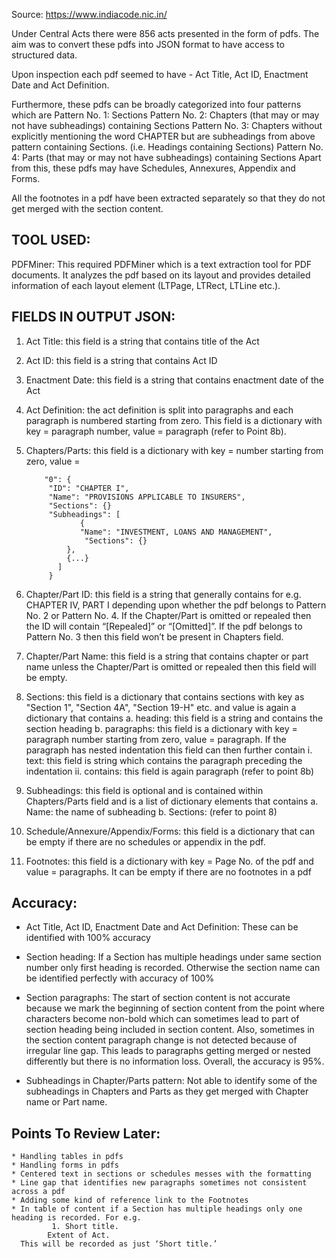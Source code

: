 Source:  https://www.indiacode.nic.in/ 

Under Central Acts there were 856 acts presented in the form of pdfs. The aim was to convert these pdfs into JSON format to have access to structured data.

Upon inspection each pdf seemed to have - Act Title, Act ID, Enactment Date and Act Definition.

Furthermore, these pdfs can be broadly categorized into four patterns which are
	Pattern No. 1: Sections
	Pattern No. 2: Chapters (that may or may not have subheadings) containing Sections
	Pattern No. 3: Chapters without explicitly mentioning the word CHAPTER but are subheadings from above pattern containing Sections. (i.e. Headings containing Sections)
	Pattern No. 4: Parts (that may or may not have subheadings) containing Sections
Apart from this, these pdfs may have Schedules, Annexures, Appendix and Forms.

All the footnotes in a pdf have been extracted separately so that they do not get merged with the section content.

## TOOL USED:
PDFMiner: This required PDFMiner which is a text extraction tool for PDF documents. It analyzes the pdf based on its layout and provides detailed information of each layout element (LTPage, LTRect, LTLine etc.).


## FIELDS IN OUTPUT JSON:

1. Act Title: this field is a string that contains title of the Act

2. Act ID: this field is a string that contains Act ID

3. Enactment Date: this field is a string that contains enactment date of the Act
 
4. Act Definition: the act definition is split into paragraphs and each paragraph is numbered starting from zero. This field is a dictionary with key = paragraph number, value = paragraph (refer to Point 8b).

5. Chapters/Parts: this field is a dictionary with key = number starting from zero, value =

		   "0": {
			"ID": "CHAPTER I",
			"Name": "PROVISIONS APPLICABLE TO INSURERS",
			"Sections": {}
			"Subheadings": [
			       {
				   "Name": "INVESTMENT, LOANS AND MANAGEMENT",
				    "Sections": {}
				},
				{...}
			  ]
			}


6. Chapter/Part ID: this field is a string that generally contains for e.g. CHAPTER IV, PART I depending upon whether the pdf belongs to Pattern No. 2 or Pattern No. 4. If the Chapter/Part is omitted or repealed then the ID will contain “[Repealed]” or “[Omitted]”. If the pdf belongs to Pattern No. 3 then this field won’t be present in Chapters field.

7. Chapter/Part Name: this field is a string that contains chapter or part name unless the Chapter/Part is omitted or repealed then this field will be empty.

8. Sections: this field is a dictionary that contains sections with key as "Section 1", "Section 4A", "Section 19-H" etc. and value is again a dictionary that contains
	a. heading: this field is a string and contains the section heading
	b. paragraphs: this field is a dictionary with key = paragraph number starting from zero, value = paragraph. If the paragraph has nested indentation this field can then further contain
		i. text: this field is string which contains the paragraph preceding the indentation
		ii. contains: this field is again paragraph (refer to point 8b)

9. Subheadings: this field is optional and is contained within Chapters/Parts field and is a list of dictionary elements that contains
	a. Name: the name of subheading
	b. Sections: (refer to point 8)

10. Schedule/Annexure/Appendix/Forms: this field is a dictionary that can be empty if there are no schedules or appendix in the pdf.

11. Footnotes: this field is a dictionary with key = Page No. of the pdf and value = paragraphs. It can be empty if there are no footnotes in a pdf


## Accuracy:

* Act Title, Act ID, Enactment Date and Act Definition:
	These can be identified with 100% accuracy

* Section heading:
	If a Section has multiple headings under same section number only first heading is recorded. Otherwise the section name can be identified perfectly with accuracy of 100%

* Section paragraphs:
	The start of section content is not accurate because we mark the beginning of section content from the point where characters become non-bold which can sometimes lead to part of section heading being included in section content. Also, sometimes in the section content paragraph change is not detected because of irregular line gap. This leads to paragraphs getting merged or nested differently but there is no information loss. Overall, the accuracy is 95%.

* Subheadings in Chapter/Parts pattern:
	Not able to identify some of the subheadings in Chapters and Parts as they get merged with Chapter name or Part name.



## Points To Review Later:
	* Handling tables in pdfs
	* Handling forms in pdfs
	* Centered text in sections or schedules messes with the formatting
	* Line gap that identifies new paragraphs sometimes not consistent across a pdf
	* Adding some kind of reference link to the Footnotes
	* In table of content if a Section has multiple headings only one heading is recorded. For e.g. 
		     1. Short title.
			Extent of Act.
	  This will be recorded as just ‘Short title.’
